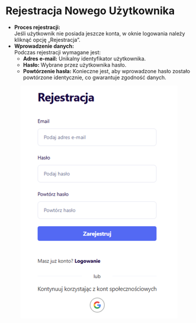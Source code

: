 # Rejestracja Nowego Użytkownika

* **Proces rejestracji:**\
  Jeśli użytkownik nie posiada jeszcze konta, w oknie logowania należy kliknąć opcję „Rejestracja”.
* **Wprowadzenie danych:**\
  Podczas rejestracji wymagane jest:
  * **Adres e-mail:** Unikalny identyfikator użytkownika.
  * **Hasło:** Wybrane przez użytkownika hasło.
  * **Powtórzenie hasła:** Konieczne jest, aby wprowadzone hasło zostało powtórzone identycznie, co gwarantuje zgodność danych.

<figure><img src="../.gitbook/assets/image (4).png" alt=""><figcaption></figcaption></figure>
